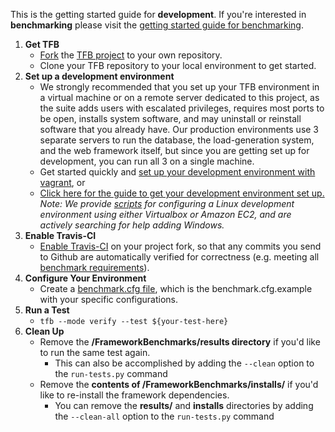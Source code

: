 This is the getting started guide for __development__. If you're interested in __benchmarking__ please visit the [getting started guide for benchmarking](../Benchmarking/Getting-Started-Benchmarking).

1. __Get TFB__
    * [Fork](https://help.github.com/articles/fork-a-repo/) the [TFB project](https://github.com/TechEmpower/FrameworkBenchmarks/) to your own repository.
    * Clone your TFB repository to your local environment to get started.
2. __Set up a development environment__  
    * We strongly recommended that you set up your TFB environment in a virtual machine or on a remote server dedicated to this project, as the suite adds users with escalated privileges, requires most ports to be open, installs system software, and may uninstall or reinstall software that you already have. Our production environments use 3 separate servers to run the database, the load-generation system, and the web framework itself, but since you are getting set up for development, you can run all 3 on a single machine. 
    * Get started quickly and [set up your development environment with vagrant](Installation-Guide#vagrant-development-environment), or
    * [Click here for the guide to get your development environment set up.](Installation-Guide) *Note: We provide [scripts](../Codebase/Summary-of-Script-Directories) for configuring a Linux development environment using either Virtualbox or Amazon EC2, and are actively searching for help adding Windows.*
3. __Enable Travis-CI__
    * [Enable Travis-CI](Testing-and-Debugging#travis-ci) on your project fork, so that any commits you send to Github are automatically verified for correctness (e.g. meeting all [benchmark requirements](../Project-Information/Framework-Tests#requirements)).
4. __Configure Your Environment__
    * Create a [benchmark.cfg file](../Codebase/Configuration-File), which is the benchmark.cfg.example with your specific configurations.
5. __Run a Test__
    * `tfb --mode verify --test ${your-test-here}`  
6. __Clean Up__
    * Remove the __/FrameworkBenchmarks/results directory__ if you'd like to run the same test again.
      - This can also be accomplished by adding the `--clean` option to the `run-tests.py` command
    * Remove the __contents of /FrameworkBenchmarks/installs/__ if you'd like to re-install the framework dependencies. 
      - You can remove the __results/__ and __installs__ directories by adding the `--clean-all` option to the `run-tests.py` command